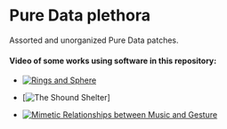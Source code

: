 # Pure Data plethora

Assorted and unorganized Pure Data patches.

#### Video of some works using software in this repository:

- [![Rings and Sphere](https://drive.google.com/file/d/1mBrcc733Q_x8bpxo-NzMO8KinMEmiWXv/preview)](https://drive.google.com/file/d/1mBrcc733Q_x8bpxo-NzMO8KinMEmiWXv/view?usp=sharing "Rings and Sphere")

- [![The Shound Shelter](https://drive.google.com/file/d/1CxnlsWT-gd3tsBh4tfUP-OTgki-Pi9IC/view)]

- [![Mimetic Relationships between Music and Gesture](https://drive.google.com/file/d/19bJzrUxZbLL9kUHyR5oPY7LsQsvdet11/preview)](https://drive.google.com/file/d/19bJzrUxZbLL9kUHyR5oPY7LsQsvdet11/view?usp=sharing "Mimetic Relationships between Music and Gesture")










